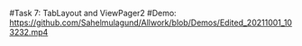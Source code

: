 #Task 7: TabLayout and ViewPager2
 #Demo: https://github.com/Sahelmulagund/Allwork/blob/Demos/Edited_20211001_103232.mp4

